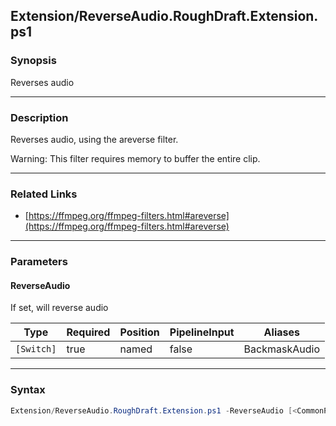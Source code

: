 Extension/ReverseAudio.RoughDraft.Extension.ps1
-----------------------------------------------

### Synopsis
Reverses audio

---

### Description

Reverses audio, using the areverse filter.

Warning: This filter requires memory to buffer the entire clip.

---

### Related Links
* [https://ffmpeg.org/ffmpeg-filters.html#areverse](https://ffmpeg.org/ffmpeg-filters.html#areverse)

---

### Parameters
#### **ReverseAudio**
If set, will reverse audio

|Type      |Required|Position|PipelineInput|Aliases      |
|----------|--------|--------|-------------|-------------|
|`[Switch]`|true    |named   |false        |BackmaskAudio|

---

### Syntax
```PowerShell
Extension/ReverseAudio.RoughDraft.Extension.ps1 -ReverseAudio [<CommonParameters>]
```
